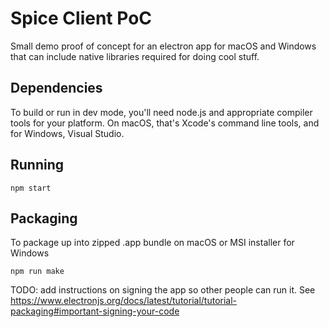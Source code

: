 Spice Client PoC
================

Small demo proof of concept for an electron app for macOS and Windows that can
include native libraries required for doing cool stuff.

Dependencies
------------
To build or run in dev mode, you'll need node.js and appropriate compiler tools
for your platform. On macOS, that's Xcode's command line tools, and for Windows,
Visual Studio.

Running
-------

    npm start

Packaging
---------

To package up into zipped .app bundle on macOS or MSI installer for Windows

    npm run make

TODO: add instructions on signing the app so other people can run it. See
<https://www.electronjs.org/docs/latest/tutorial/tutorial-packaging#important-signing-your-code>
